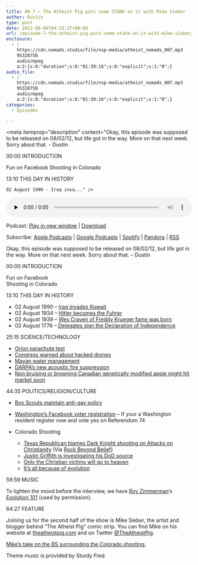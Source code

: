 ```yaml
---
title: AN 7 – The Atheist Pig puts some STANK on it with Mike Sieber
author: Dustin
type: post
date: 2012-08-09T04:33:37+00:00
url: /episode-7-the-atheist-pig-puts-some-stank-on-it-with-mike-sieber/
enclosure:
  - |
    https://cdn.nomads.studio/file/nsp-media/atheist_nomads_007.mp3
    95328758
    audio/mpeg
    a:2:{s:8:"duration";s:8:"01:39:16";s:8:"explicit";s:1:"0";}
audio_file:
  - |
    https://cdn.nomads.studio/file/nsp-media/atheist_nomads_007.mp3
    95328758
    audio/mpeg
    a:2:{s:8:"duration";s:8:"01:39:16";s:8:"explicit";s:1:"0";}
categories:
  - Episodes

---
```

<div itemscope itemtype="http://schema.org/AudioObject">
  <meta itemprop="name" content="Episode 7 – The Atheist Pig puts some STANK on it with Mike Sieber" />
  
  <meta itemprop="uploadDate" content="2012-08-08T22:33:37-06:00" />
  
  <meta itemprop="encodingFormat" content="audio/mpeg" />
  
  <meta itemprop="duration" content="PT1H39M16S" />
  
  <meta itemprop="description" content="Okay, this episode was supposed to be released on 08/02/12, but life got in the way. More on that next week. Sorry about that. - Dustin

00:00 INTRODUCTION

Fun on Facebook
Shooting in Colorado

13:10 THIS DAY IN HISTORY

 	02 August 1990 - Iraq inva..." />
  
  <meta itemprop="contentUrl" content="https://dts.podtrac.com/redirect.mp3/cdn.nomads.studio/file/nsp-media/atheist_nomads_007.mp3" />
  
  <meta itemprop="contentSize" content="90.9" />
  </p> 
  
  <div class="powerpress_player" id="powerpress_player_8262">
    <audio class="wp-audio-shortcode" id="audio-5231-6" preload="none" style="width: 100%;" controls="controls"><source type="audio/mpeg" src="https://dts.podtrac.com/redirect.mp3/cdn.nomads.studio/file/nsp-media/atheist_nomads_007.mp3?_=6" /><a href="https://dts.podtrac.com/redirect.mp3/cdn.nomads.studio/file/nsp-media/atheist_nomads_007.mp3">https://dts.podtrac.com/redirect.mp3/cdn.nomads.studio/file/nsp-media/atheist_nomads_007.mp3</a></audio>
  </div>
</div>

<p class="powerpress_links powerpress_links_mp3">
  Podcast: <a href="https://dts.podtrac.com/redirect.mp3/cdn.nomads.studio/file/nsp-media/atheist_nomads_007.mp3" class="powerpress_link_pinw" target="_blank" title="Play in new window" onclick="return powerpress_pinw('https://htotw.com/?powerpress_pinw=5231-podcast');" rel="nofollow">Play in new window</a> | <a href="https://dts.podtrac.com/redirect.mp3/cdn.nomads.studio/file/nsp-media/atheist_nomads_007.mp3" class="powerpress_link_d" title="Download" rel="nofollow" download="atheist_nomads_007.mp3">Download</a>
</p>

<p class="powerpress_links powerpress_subscribe_links">
  Subscribe: <a href="https://podcasts.apple.com/us/podcast/humanists-take-on-the-world/id530050098?mt=2&ls=1" class="powerpress_link_subscribe powerpress_link_subscribe_itunes" target="_blank" title="Subscribe on Apple Podcasts" rel="nofollow">Apple Podcasts</a> | <a href="https://www.google.com/podcasts?feed=aHR0cDovL2F0aGVpc3Rub21hZHMubGlic3luLmNvbS9yc3M%3D" class="powerpress_link_subscribe powerpress_link_subscribe_googleplay" target="_blank" title="Subscribe on Google Podcasts" rel="nofollow">Google Podcasts</a> | <a href="https://open.spotify.com/show/3LzK2xZGike6Tc1GEMtMbr?si=LieN9SNuTpq96smuaUsH8A" class="powerpress_link_subscribe powerpress_link_subscribe_spotify" target="_blank" title="Subscribe on Spotify" rel="nofollow">Spotify</a> | <a href="https://www.pandora.com/podcast/atheist-nomads/PC:10122?corr=62071012&part=ug" class="powerpress_link_subscribe powerpress_link_subscribe_pandora" target="_blank" title="Subscribe on Pandora" rel="nofollow">Pandora</a> | <a href="https://htotw.com/feed/podcast/" class="powerpress_link_subscribe powerpress_link_subscribe_rss" target="_blank" title="Subscribe via RSS" rel="nofollow">RSS</a>
</p>

Okay, this episode was supposed to be released on 08/02/12, but life got in the way. More on that next week. Sorry about that. &#8211; Dustin

00:00 INTRODUCTION

Fun on Facebook  
Shooting in Colorado

13:10 THIS DAY IN HISTORY

  * 02 August 1990 &#8211; <a href="http://www.history.com/this-day-in-history/iraq-invades-kuwait" target="_blank" rel="noopener">Iraq invades Kuwait</a>
  * 02 August 1934 &#8211; [Hitler becomes the Fuhrer][1]
  * 02 August 1939 &#8211;  [Wes Craven of Freddy Krueger fame was born][2]
  * 02 August 1776 &#8211; <a href="http://www.history.com/this-day-in-history/delegates-sign-declaration-of-independence" target="_blank" rel="noopener">Delegates sign the Declaration of Independence</a>

25:15 SCIENCE/TECHNOLOGY

  * <a href="http://www.spaceflightnow.com/news/n1207/18orion/" target="_blank" rel="noopener">Orion parachute test</a>
  * [Congress warned about hacked drones][3]
  * <a href="http://www.tgdaily.com/general-sciences-features/64742-sophisticated-mayan-water-management-system-revealed" target="_blank" rel="noopener">Mayan water management</a>
  * <a href="http://news.cnet.com/8301-17938_105-57473335-1/darpa-drops-the-bass-to-extinguish-fire/" target="_blank" rel="noopener">DARPA’s new acoustic fire suppression</a>
  * <a href="http://junkscience.com/2012/07/22/brown-out-in-arctic-apples-raises-gm-ire/" target="_blank" rel="noopener">Non bruising or browning Canadian genetically modified apple might hit market soon</a>

44:35 POLITICS/RELIGION/CULTURE

  * <a href="http://www.washingtonpost.com/national/apnewsbreak-after-2-year-review-boy-scouts-decide-to-stick-with-ban-on-gays/2012/07/17/gJQAXnI3qW_story.html" target="_blank" rel="noopener">Boy Scouts maintain anti-gay policy</a>
  * <a href="http://www.dailytech.com/Washington+State+Residents+Can+Register+to+Vote+on+Facebook+/article25199.htm" target="_blank" rel="noopener">Washington’s Facebook voter registration</a> &#8211; If your a Washington resident register now and vote yes on Referendum 74
  * Colorado Shooting</p> 
    
      * <a href="http://thinkprogress.org/politics/2012/07/20/554761/tea-party-congressman-links-colorado-shooting-to-attacks-on-christianity/?mobile=nc" target="_blank" rel="noopener">Texas Republican blames Dark Knight shooting on Attacks on Christianity</a> (Via <a href="http://freethoughtblogs.com/rockbeyondbelief/2012/07/20/tea-party-congressman-blames-dark-knight-shooting-on-atheism-points-to-military/" target="_blank" rel="noopener">Rock Beyond Belief</a>)
      * <a href="http://freethoughtblogs.com/rockbeyondbelief/2012/07/20/tea-party-rep-louis-gohmert-r-tx-will-be-hearing-from-my-lawyers/" target="_blank" rel="noopener">Justin Griffith is investigating his DoD source</a>
      * <a href="http://www.huffingtonpost.com/2012/07/22/jerry-newcombe-hell_n_1692859.html" target="_blank" rel="noopener">Only the Christian victims will go to heaven</a>
      * <a href="http://www.examiner.com/article/rick-warren-aurora-shooting-the-fault-of-evolution" target="_blank" rel="noopener">It&#8217;s all because of evolution</a>

59:59 MUSIC

To lighten the mood before the interview, we have <a href="http://www.royzimmerman.com/" target="_blank" rel="noopener">Roy Zimmerman</a>&#8216;s <a href="http://www.youtube.com/watch?v=uIwiPsgRrOs" target="_blank" rel="noopener">Evolution 101</a> (used by permission).

64:27 FEATURE

Joining us for the second half of the show is Mike Sieber, the artist and blogger behind “The Atheist Pig” comic strip. You can find Mike on his website at <a href="http://www.theatheistpig.com/" target="_blank" rel="noopener">theatheistpig.com</a> and on Twitter <a href="https://twitter.com/TheAtheistPig" target="_blank" rel="noopener">@TheAtheistPig</a>.

<a href="http://www.theatheistpig.com/2012/07/23/rules-of-engagement/" target="_blank" rel="noopener">Mike&#8217;s take on the BS surrounding the Colorado shooting.</a>

Theme music is provided by Sturdy Fred.

 [1]: http://www.history.com/this-day-in-history/hitler-becomes-fuhrer
 [2]: http://www.history.com/this-day-in-history/freddy-krueger-creator-wes-craven-born
 [3]: http://www.tgdaily.com/hardware-features/64830-congress-warned-about-dangers-of-hacked-drones